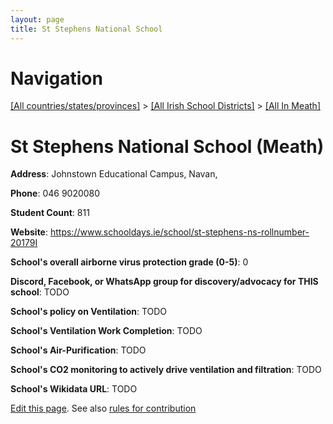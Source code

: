```yaml
---
layout: page
title: St Stephens National School
---
```

# Navigation

[[All countries/states/provinces]](../../..) > [[All Irish School Districts]](../..) > [[All In Meath]](..)

# St Stephens National School (Meath)

**Address**: Johnstown Educational Campus, Navan,

**Phone**: 046 9020080

**Student Count**: 811

**Website**: <https://www.schooldays.ie/school/st-stephens-ns-rollnumber-20179I>

**School's overall airborne virus protection grade (0-5)**: 0

**Discord, Facebook, or WhatsApp group for discovery/advocacy for THIS school**: TODO

**School's policy on Ventilation**: TODO

**School's Ventilation Work Completion**: TODO

**School's Air-Purification**: TODO

**School's CO2 monitoring to actively drive ventilation and filtration**: TODO

**School's Wikidata URL**: TODO


[Edit this page](https://github.com/ventilate-schools/Ireland/edit/main/./Meath/St_Stephens_National_School.md). See also [rules for contribution](../../../contribution-rules/)